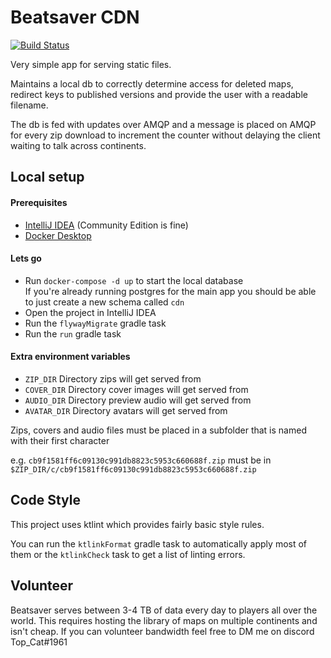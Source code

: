 # Beatsaver CDN

[![Build Status](https://jenkins.kirkstall.top-cat.me/buildStatus/icon?job=CDN)](https://jenkins.kirkstall.top-cat.me/view/Beatsaver/job/CDN/)

Very simple app for serving static files.

Maintains a local db to correctly determine access for deleted maps, redirect keys to published versions and provide the user with a readable filename.

The db is fed with updates over AMQP and a message is placed on AMQP for every zip download to increment the counter without delaying the client waiting to talk across continents.

## Local setup

#### Prerequisites
- [IntelliJ IDEA](https://www.jetbrains.com/idea/download/) (Community Edition is fine)
- [Docker Desktop](https://www.docker.com/products/docker-desktop)

#### Lets go
- Run `docker-compose -d up` to start the local database  
If you're already running postgres for the main app you should be able to just create a new schema called `cdn`
- Open the project in IntelliJ IDEA
- Run the `flywayMigrate` gradle task
- Run the `run` gradle task

#### Extra environment variables
- `ZIP_DIR` Directory zips will get served from
- `COVER_DIR` Directory cover images will get served from
- `AUDIO_DIR` Directory preview audio will get served from
- `AVATAR_DIR` Directory avatars will get served from

Zips, covers and audio files must be placed in a subfolder that is named with their first character

e.g. `cb9f1581ff6c09130c991db8823c5953c660688f.zip` must be in `$ZIP_DIR/c/cb9f1581ff6c09130c991db8823c5953c660688f.zip`

## Code Style

This project uses ktlint which provides fairly basic style rules.

You can run the `ktlinkFormat` gradle task to automatically apply most of them or the `ktlinkCheck` task to get a list of linting errors.

## Volunteer

Beatsaver serves between 3-4 TB of data every day to players all over the world. This requires hosting the library of maps on multiple continents and isn't cheap. 
If you can volunteer bandwidth feel free to DM me on discord Top_Cat#1961
